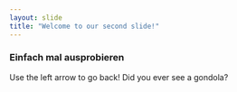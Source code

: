 ```yaml
---
layout: slide
title: "Welcome to our second slide!"
---
```

### Einfach mal ausprobieren
Use the left arrow to go back!
Did you ever see a gondola?
